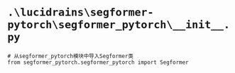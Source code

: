 # `.\lucidrains\segformer-pytorch\segformer_pytorch\__init__.py`

```
# 从segformer_pytorch模块中导入Segformer类
from segformer_pytorch.segformer_pytorch import Segformer
```